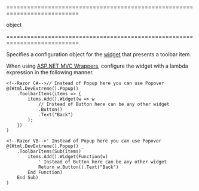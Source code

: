 <!--**
/*-------------------------------------------
    Auto-generated file. Do not modify.
-------------------------------------------

**-->
===========================================================================
<!--type-->object<!--/type-->
===========================================================================

<!--shortDescription-->
Specifies a configuration object for the [widget](/Documentation/ApiReference/UI_Widgets/dxPopup/Configuration/buttons/#widget) that presents a toolbar item.
<!--/shortDescription-->

<!--fullDescription-->
When using [ASP.NET MVC Wrappers](/Documentation/Guide/ASP.NET_MVC_Wrappers/Fundamentals/), configure the widget with a lambda expression in the following manner.

    <!--Razor C#-->// Instead of Popup here you can use Popover
    @(Html.DevExtreme().Popup()
        .ToolbarItems(items => {
            items.Add().Widget(w => w
                // Instead of Button here can be any other widget
                .Button()
                .Text("Back")
            );
        })
    )

    <!--Razor VB-->' Instead of Popup here you can use Popover
    @(Html.DevExtreme().Popup() _
        .ToolbarItems(Sub(items)
            items.Add().Widget(Function(w)
                ' Instead of Button here can be any other widget
                Return w.Button().Text("Back")
            End Function)
        End Sub)
    )
<!--/fullDescription-->
